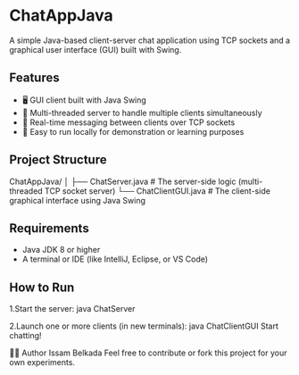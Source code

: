 # ChatAppJava

A simple Java-based client-server chat application using TCP sockets and a graphical user interface (GUI) built with Swing.

## Features

- 🖥️ GUI client built with Java Swing  
- 🔁 Multi-threaded server to handle multiple clients simultaneously  
- 💬 Real-time messaging between clients over TCP sockets  
- 📡 Easy to run locally for demonstration or learning purposes

## Project Structure

ChatAppJava/
│
├── ChatServer.java # The server-side logic (multi-threaded TCP socket server)
└── ChatClientGUI.java # The client-side graphical interface using Java Swing

## Requirements

- Java JDK 8 or higher
- A terminal or IDE (like IntelliJ, Eclipse, or VS Code)

## How to Run

1.Start the server:
java ChatServer

2.Launch one or more clients (in new terminals):
java ChatClientGUI
Start chatting!


🙋‍♂️ Author
Issam Belkada
Feel free to contribute or fork this project for your own experiments.

